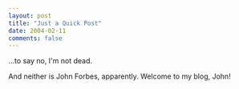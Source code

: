 ```yaml
---
layout: post
title: "Just a Quick Post"
date: 2004-02-11
comments: false
---
```

...to say no, I'm not dead.




And neither is John Forbes, apparently. Welcome to my blog, John!
